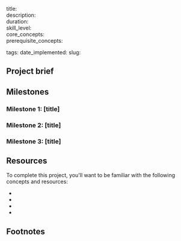 <!-- Metadata Fields -->

title:                  
description:            
duration:               
skill_level:            
core_concepts:          
prerequisite_concepts:  

tags:                   <!-- Leave this empty -->
date_implemented:       <!-- Leave this empty -->
slug:                   <!-- Leave this empty -->


## Project brief
<!-- Format your project brief in paragraphs.  Be creative! -->

## Milestones
<!-- Format milestones as ordered h3's.  Each milestone h3 should include a short title. Below the h3 describe clear steps to achieve the milestone with paragraphs or an ordered list. -->

### Milestone 1: [title]

### Milestone 2: [title]

### Milestone 3: [title]

## Resources
<!--
    Format resources as an unordered list. Include a resource for every:
        1. Core concept. This should be the primary article, tutorial, video, etc. the student uses to learn the core concepts the project covers.
        2. Concepts related to common pitfalls. What will the student probably need to google while working on this project?
        3. Handy tools, tips, and pointers.
        4. A practical application or story of someone tackling a similar problem

    For each list item, include a hyperlinked title followed by 1 - 3 sentences describing why the concept and resource is important.
-->
To complete this project, you'll want to be familiar with the following concepts and resources:

* 
* 
* 
* 

## Footnotes
<!-- The footnote section is optional. You're welcome to include anything here you like, just be sure info here doesn't *really* belong in one of the other sections. -->
